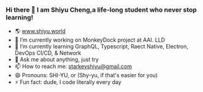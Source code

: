 ### Hi there 👋 I am Shiyu Cheng,a life-long student who never stop learning!

- 🌎 www.shiyu.world
- 🔭 I’m currently working on MonkeyDock project at AAI. LLD
- 🌱 I’m currently learning GraphQL, Typescript, Raect Native, Electron, DevOps CI/CD, & Network
- 💬 Ask me about anything, just try
- 📫 How to reach me: starkeyshiyu@gmail.com
- 😄 Pronouns: SHI-YU, or (Shy-yu, if that's easier for you)
- ⚡ Fun fact: dude, I code literally every day



